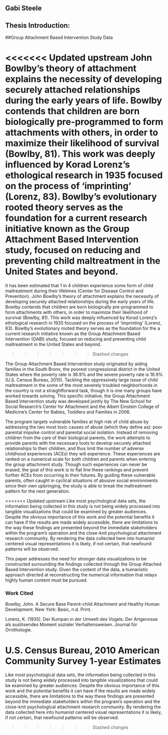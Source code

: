 ## Gabi Steele

## Thesis Introduction: 
##Group Attachment Based Intervention Study Data

<<<<<<< Updated upstream
John Bowlby’s theory of attachment explains the necessity of developing securely attached relationships during the early years of life. Bowlby contends that children are born biologically pre-programmed to form attachments with others, in order to maximize their likelihood of survival (Bowlby, 81). This work was deeply influenced by Korad Lorenz’s ethological research in 1935 focused on the process of ‘imprinting’ (Lorenz, 83). Bowlby’s evolutionary rooted theory serves as the foundation for a current research initiative known as the Group Attachment Based Intervention study, focused on reducing and preventing child maltreatment in the United States and beyond. 
=======
It has been estimated that 1 in 4 children experience some form of child maltreatment during their lifetimes (Center for Disease Control and Prevention). John Bowlby’s theory of attachment explains the necessity of developing securely attached relationships during the early years of life. Bowlby contends that children are born biologically pre-programmed to form attachments with others, in order to maximize their likelihood of survival (Bowlby, 81). This work was deeply influenced by Korad Lorenz’s ethological research in 1935 focused on the process of ‘imprinting’ (Lorenz, 83). Bowlby’s evolutionary rooted theory serves as the foundation for the a current research initiative known as the Group Attachment Based Intervention (GABI) study, focused on reducing and preventing child maltreatment in the United States and beyond. 
>>>>>>> Stashed changes

The Group Attachment Based Intervention study originated by aiding families in the South Bronx, the poorest congressional district in the United States where the poverty rate is 36.9% and the severe poverty rate is 16.9% (U.S. Census Bureau, 2010). Tackling the oppressively large issue of child maltreatment in the some of the most severely troubled neighborhoods in the country is not a straightforward task, though it is one many groups have worked towards solving. This specific initiative, the Group Attachment Based Intervention study was developed jointly by The New School for Social Research’s Center for Attachment and the Albert Einstein College of Medicine’s Center for Babies, Toddlers and Families in 2006. 

The program targets vulnerable families at high risk of child abuse by addressing the two most toxic causes of abuse (which they define as): poor parental impulse control and parental social isolation. Instead of removing children from the care of their biological parents, the work attempts to provide parents with the necessary tools to develop securely attached relationships to their children, and thus limit the number of adverse childhood experiences (ACEs) they will experience. These experiences are ranked on a numerical scale for both children and parents when entering the group attachment study. Though such experiences can never be erased, the goal of this work is to flat line these rankings and prevent further ACEs from occurring in their futures. By guiding these vulnerable parents, often caught in cyclical situations of abusive social environments since their own upbringing, the study is able to break the maltreatment pattern for the next generation. 

<<<<<<< Updated upstream
Like most psychological data sets, the information being collected in this study is not being widely processed into tangible visualizations that could be examined by greater audiences. Despite the obvious importance of this work and the potential benefits it can have if the results are made widely accessible, there are limitations to the way these findings are presented beyond the immediate stakeholders within the program’s operation and the close-knit psychological attachment research community. By rendering the data collected here into humanist centered visual representations it is likely, if not certain, that newfound patterns will be observed. 

This paper addresses the need for stronger data visualizations to be constructed surrounding the findings collected through the Group Attached Based Intervention study. Given the content of the data, a humanistic approach directed at reconstructing the numerical information that relays highly human content must be pursued.  

### Work Cited

Bowlby, John. A Secure Base Parent-child Attachment and Healthy Human Development. New York: Basic, n.d. Print.

Lorenz, K. (1935). Der Kumpan in der Umwelt des Vogels. Der Artgenosse als auslösendes Moment sozialer Verhaltensweisen. Journal für Ornithologie.

U.S. Census Bureau, 2010 American Community Survey 1-year Estimates
=======
Like most psychological data sets, the information being collected in this study is not being widely processed into tangible visualizations that could be examined by greater audiences. Despite the obvious importance of this work and the potential benefits it can have if the results are made widely accessible, there are limitations to the way these findings are presented beyond the immediate stakeholders within the program’s operation and the close-knit psychological attachment research community. By rendering the data collected here into humanist centered visual representations it is likely, if not certain, that newfound patterns will be observed. 
>>>>>>> Stashed changes
